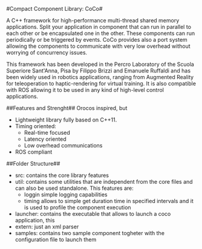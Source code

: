 #Compact Component Library: CoCo#

A C++ framework for high-performance multi-thread shared memory applications.
Split your application in component that can run in parallel to each other or be encapsulated one in the other. These components can run periodically or be triggered by events. CoCo provides also a port system allowing the components to communicate with very low overhead without worrying of concurrency issues.

This framework has been developed in the Percro Laboratory of the Scuola Superiore Sant'Anna, Pisa by Filippo Brizzi and Emanuele Ruffaldi and has been widely used in robotics applications, ranging from Augmented Reality for teleoperation to haptic-rendering for virtual training. It is also compatible with ROS allowing it to be used in any kind of high-level control applications.


##Features and Strenght##
Orocos inspired, but 
* Lightweight library fully based on C++11.
* Timing oriented:
	* Real-time focused
	* Latency oriented
	* Low overhead communications
* ROS compliant


##Folder Structure##
* src: contains the core library features
* util: contains some utilities that are independent from the core files and can also be used standalone. This features are:
    * loggin simple logging capabilities
    * timing allows to simple get duration time in specified intervals and it is used to profile the component execution
* launcher: contains the executable that allows to launch a coco application, this 
* extern: just an xml parser
* samples: contains two sample component togheter with the configuration file to launch them